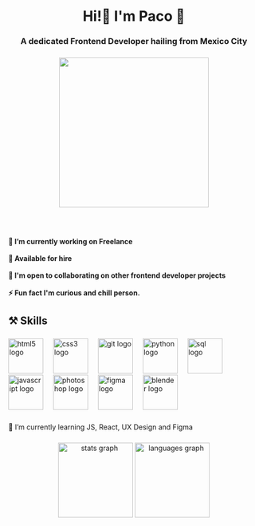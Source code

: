 <h1 align="center">Hi!👋 I'm Paco 🌊</h1>

###

<h3 align="center">A dedicated Frontend Developer hailing from Mexico City</h3>

###

<div align="center">
  <img height="300" src="https://media0.giphy.com/media/v1.Y2lkPTc5MGI3NjExcGdmMXJ4Y2g1a2pzMnM2aW80ZnN2ZG01ZTFoYXNiYm1qMDRla2ZpOSZlcD12MV9pbnRlcm5hbF9naWZfYnlfaWQmY3Q9Zw/CrFLL3CnRpw5ddlBMm/giphy.webp"  />
</div>

###

<br clear="both">

<h4 align="left">🔭 I’m currently working on Freelance<br><br>🚀 Available for hire<br><br>    💬 I'm open to collaborating on other frontend developer projects<br><br>    ⚡ Fun fact I'm curious and chill person.</h4>

###

<h2 align="left">⚒️ Skills</h2>

###

<div align="left">
  <img src="https://cdn.jsdelivr.net/gh/devicons/devicon/icons/html5/html5-original.svg" height="70" alt="html5 logo"  />
  <img width="12" />
  <img src="https://cdn.jsdelivr.net/gh/devicons/devicon/icons/css3/css3-original.svg" height="70" alt="css3 logo"  />
  <img width="12" />
  <img src="https://cdn.jsdelivr.net/gh/devicons/devicon/icons/git/git-original.svg" height="70" alt="git logo"  />
  <img width="12" />
  <img src="https://cdn.jsdelivr.net/gh/devicons/devicon/icons/python/python-original.svg" height="70" alt="python logo"  />
  <img width="12" />
  <img src="https://img.icons8.com/external-flaticons-lineal-color-flat-icons/64/external-sql-web-hosting-flaticons-lineal-color-flat-icons.png" height="70" alt="sql logo"  />
  <img width="12" />
  <img src="https://cdn.jsdelivr.net/gh/devicons/devicon/icons/javascript/javascript-original.svg" height="70" alt="javascript logo"  />
  <img width="12" />
  <img src="https://cdn.jsdelivr.net/gh/devicons/devicon/icons/photoshop/photoshop-plain.svg" height="70" alt="photoshop logo"  />
  <img width="12" />
  <img src="https://cdn.jsdelivr.net/gh/devicons/devicon/icons/figma/figma-original.svg" height="70" alt="figma logo"  />
  <img width="12" />
  <img src="https://cdn.jsdelivr.net/gh/devicons/devicon/icons/blender/blender-original.svg" height="70" alt="blender logo"  />
</div>

###

<p align="left">🌱 I’m currently learning JS, React, UX Design and Figma</p>

###

<div align="center">
  <img src="https://github-readme-stats.vercel.app/api?username=garpaks&hide_title=false&hide_rank=false&show_icons=true&include_all_commits=true&count_private=true&disable_animations=false&theme=dracula&locale=en&hide_border=false" height="150" alt="stats graph"  />
  <img src="https://github-readme-stats.vercel.app/api/top-langs?username=garpaks&locale=en&hide_title=false&layout=compact&card_width=320&langs_count=5&theme=dracula&hide_border=false" height="150" alt="languages graph"  />
</div>

###
